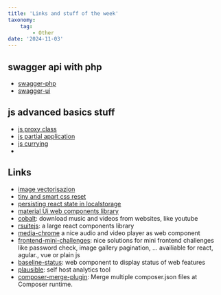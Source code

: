 ```yaml
---
title: 'Links and stuff of the week'
taxonomy:
    tag:
        - Other
date: '2024-11-03'
---
```


## swagger api with php

- [swagger-php](https://zircote.github.io/swagger-php/guide/generating-openapi-documents.html#vendor-bin-openapi)
- [swagger-ui](https://github.com/swagger-api/swagger-ui/blob/HEAD/docs/usage/installation.md)

## js advanced basics stuff

- [js proxy class](https://dev.to/dperrymorrow/create-an-observable-object-using-proxy-3h62)
- [js partial application](https://kyleshevlin.com/just-enough-fp-partial-application/)
- [js currying](https://builtin.com/software-engineering-perspectives/currying-javascript)
- 

## Links

- [image vectorisazion](https://www.visioncortex.org/vtracer/)
- [tiny and smart css reset](https://www.joshwcomeau.com/css/custom-css-reset/)
- [persisting react state in localstorage](https://www.joshwcomeau.com/react/persisting-react-state-in-localstorage/)
- [material Ui web components library](https://github.com/material-components/material-web)
- [cobalt](https://cobalt.tools/): download music and videos from websites, like youtube
- [rsuitejs](https://rsuitejs.com/): a large react components library
- [media-chrome](https://github.com/muxinc/media-chrome) a nice audio and video player as web component
- [frontend-mini-challenges](https://github.com/sadanandpai/frontend-mini-challenges/tree/main/apps/): nice solutions for mini frontend challenges like password check, image gallery pagination, ... availiable for react, agular., vue or plain js
- [baseline-status](https://github.com/web-platform-dx/baseline-status): web component to display status of web features
- [plausible](https://plausible.io/): self host analytics tool
- [composer-merge-plugin](https://github.com/wikimedia/composer-merge-plugin): Merge multiple composer.json files at Composer runtime.

